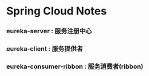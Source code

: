 # Spring Cloud Notes
 
### eureka-server : 服务注册中心
### eureka-client : 服务提供者
### eureka-consumer-ribbon : 服务消费者(ribbon)
